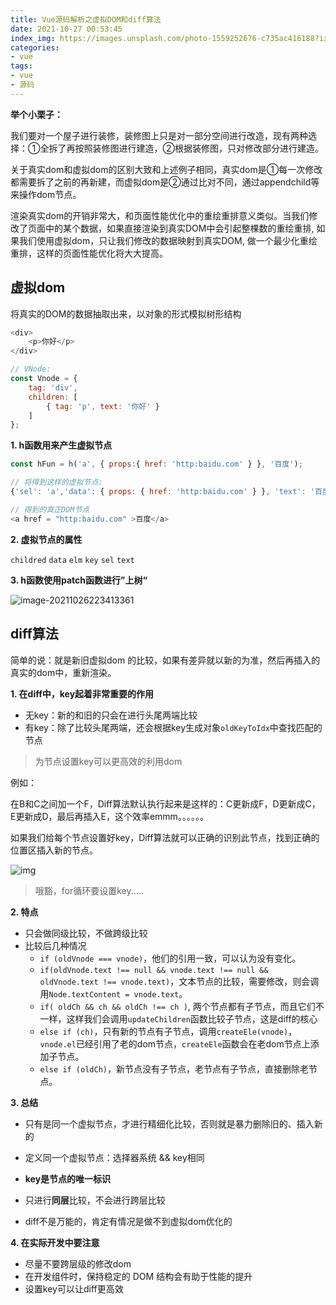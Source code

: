 ```yaml
---
title: Vue源码解析之虚拟DOM和diff算法
date: 2021-10-27 00:53:45
index_img: https://images.unsplash.com/photo-1559252676-c735ac416188?ixid=MnwxMjA3fDB8MHxzZWFyY2h8MTV8fDF8ZW58MHx8MHxibHVlfA%3D%3D&ixlib=rb-1.2.1&auto=format&fit=crop&w=600&q=60
categories:
- vue
tags:
- vue
- 源码
---
```


**举个小栗子：**

我们要对一个屋子进行装修，装修图上只是对一部分空间进行改造，现有两种选择：①全拆了再按照装修图进行建造，②根据装修图，只对修改部分进行建造。

关于真实dom和虚拟dom的区别大致和上述例子相同，真实dom是①每一次修改都需要拆了之前的再新建，而虚拟dom是②通过比对不同，通过appendchild等来操作dom节点。

渲染真实dom的开销非常大，和页面性能优化中的重绘重排意义类似。当我们修改了页面中的某个数据，如果直接渲染到真实DOM中会引起整棵数的重绘重排, 如果我们使用虚拟dom，只让我们修改的数据映射到真实DOM, 做一个最少化重绘重排，这样的页面性能优化将大大提高。



## 虚拟dom

将真实的DOM的数据抽取出来，以对象的形式模拟树形结构

```js
<div>
    <p>你好</p>
</div>

// VNode:
const Vnode = {
    tag: 'div',
    children: [
        { tag: 'p', text: '你好' }
    ]
};
```

**1. h函数用来产生虚拟节点**

```js
const hFun = h('a', { props:{ href: 'http:baidu.com' } }, '百度');

// 将得到这样的虚拟节点:
{'sel': 'a','data': { props: { href: 'http:baidu.com' } }, 'text': '百度'};

// 得到的真正DOM节点
<a href = "http:baidu.com" >百度</a>
```

**2. 虚拟节点的属性**

`childred`	`data`	`elm`	`key`	`sel`	`text`

**3. h函数使用patch函数进行”上树“**

![image-20211026223413361](https://gitee.com/youlan_lan/md_image/raw/master/20211026223413.png)



## diff算法

简单的说：就是新旧虚拟dom 的比较，如果有差异就以新的为准，然后再插入的真实的dom中，重新渲染。

**1.  在diff中，key起着非常重要的作用**

* 无key：新的和旧的只会在进行头尾两端比较
* 有key：除了比较头尾两端，还会根据key生成对象`oldKeyToIdx`中查找匹配的节点

> 为节点设置key可以更高效的利用dom

例如：

在B和C之间加一个F，Diff算法默认执行起来是这样的：C更新成F，D更新成C，E更新成D，最后再插入E，这个效率emmm。。。。。。

如果我们给每个节点设置好key，Diff算法就可以正确的识别此节点，找到正确的位置区插入新的节点。

![img](https://gitee.com/youlan_lan/md_image/raw/master/20211027004427.png)

> 哦豁，for循环要设置key.....

**2. 特点**

- 只会做同级比较，不做跨级比较
- 比较后几种情况
  - `if (oldVnode === vnode)`，他们的引用一致，可以认为没有变化。
  - `if(oldVnode.text !== null && vnode.text !== null && oldVnode.text !== vnode.text)`，文本节点的比较，需要修改，则会调用`Node.textContent = vnode.text`。
  - `if( oldCh && ch && oldCh !== ch )`, 两个节点都有子节点，而且它们不一样，这样我们会调用`updateChildren`函数比较子节点，这是diff的核心
  - `else if (ch)`，只有新的节点有子节点，调用`createEle(vnode)`，`vnode.el`已经引用了老的dom节点，`createEle`函数会在老dom节点上添加子节点。
  - `else if (oldCh)`，新节点没有子节点，老节点有子节点，直接删除老节点。

**3. 总结**

* 只有是同一个虚拟节点，才进行精细化比较，否则就是暴力删除旧的、插入新的
* 定义同一个虚拟节点：选择器系统 && key相同
* **key是节点的唯一标识**
* 只进行**同层**比较，不会进行跨层比较

* diff不是万能的，肯定有情况是做不到虚拟dom优化的

**4. 在实际开发中要注意**

- 尽量不要跨层级的修改dom
- 在开发组件时，保持稳定的 DOM 结构会有助于性能的提升
- 设置key可以让diff更高效
